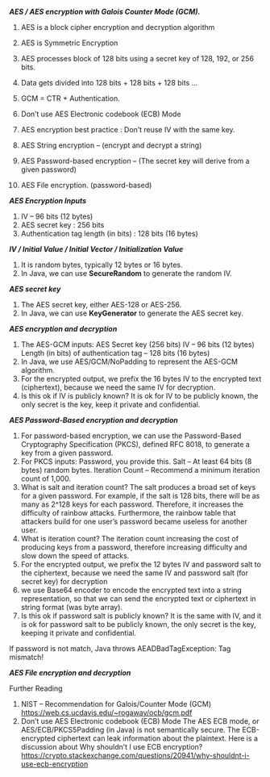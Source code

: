 **_AES / AES encryption with Galois Counter Mode (GCM)._**
1. AES is a block cipher encryption and decryption algorithm
2. AES is Symmetric Encryption
3. AES processes block of 128 bits using a secret key of 128, 192, or 256 bits.
4. Data gets divided into 128 bits + 128 bits + 128 bits ...
5. GCM = CTR + Authentication.
6. Don’t use AES Electronic codebook (ECB) Mode
7. AES encryption best practice : Don’t reuse IV with the same key.

1. AES String encryption – (encrypt and decrypt a string)
2. AES Password-based encryption – (The secret key will derive from a given password)
3. AES File encryption. (password-based)

**_AES Encryption Inputs_**
1. IV – 96 bits (12 bytes)
2. AES secret key : 256 bits
3. Authentication tag length (in bits) : 128 bits (16 bytes)

**_IV / Initial Value / Initial Vector / Initialization Value_** 
1. It is random bytes, typically 12 bytes or 16 bytes. 
2. In Java, we can use **SecureRandom** to generate the random IV.

**_AES secret key_**
1. The AES secret key, either AES-128 or AES-256. 
2. In Java, we can use **KeyGenerator** to generate the AES secret key.
 
**_AES encryption and decryption_**
1. The AES-GCM inputs:
    AES Secret key (256 bits)
    IV – 96 bits (12 bytes)
    Length (in bits) of authentication tag – 128 bits (16 bytes)
2. In Java, we use AES/GCM/NoPadding to represent the AES-GCM algorithm. 
3. For the encrypted output, we prefix the 16 bytes IV to the encrypted text (ciphertext), 
because we need the same IV for decryption.    
4. Is this ok if IV is publicly known?
   It is ok for IV to be publicly known, the only secret is the key, keep it private and confidential.
   
**_AES Password-Based encryption and decryption_**
1. For password-based encryption, we can use the Password-Based Cryptography Specification (PKCS), 
defined RFC 8018, to generate a key from a given password.
2. For PKCS inputs:
   Password, you provide this.
   Salt – At least 64 bits (8 bytes) random bytes.
   Iteration Count – Recommend a minimum iteration count of 1,000.
3. What is salt and iteration count?
   The salt produces a broad set of keys for a given password. 
   For example, if the salt is 128 bits, there will be as many as 2^128 keys for each password. 
   Therefore, it increases the difficulty of rainbow attacks. 
   Furthermore, the rainbow table that attackers build for one user’s 
   password became useless for another user.
4. What is iteration count?
   The iteration count increasing the cost of producing keys from a password, 
   therefore increasing difficulty and slow down the speed of attacks.
5. For the encrypted output, we prefix the 12 bytes IV and password salt to the ciphertext, 
    because we need the same IV and password salt (for secret key) for decryption
6. we use Base64 encoder to encode the encrypted text into a string representation, 
    so that we can send the encrypted text or ciphertext in string format (was byte array).
7. Is this ok if password salt is publicly known?
   It is the same with IV, and it is ok for password salt to be publicly known, 
   the only secret is the key, keeping it private and confidential.

If password is not match, Java throws AEADBadTagException: Tag mismatch!

**_AES File encryption and decryption_**



Further Reading
1. NIST – Recommendation for Galois/Counter Mode (GCM)
https://web.cs.ucdavis.edu/~rogaway/ocb/gcm.pdf
2. Don’t use AES Electronic codebook (ECB) Mode
   The AES ECB mode, or AES/ECB/PKCS5Padding (in Java) is not semantically secure. 
   The ECB-encrypted ciphertext can leak information about the plaintext. 
   Here is a discussion about Why shouldn’t I use ECB encryption?
https://crypto.stackexchange.com/questions/20941/why-shouldnt-i-use-ecb-encryption
